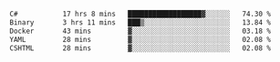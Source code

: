 <!--START_SECTION:waka-->

```txt
C#           17 hrs 8 mins   ██████████████████▓░░░░░░   74.30 %
Binary       3 hrs 11 mins   ███▒░░░░░░░░░░░░░░░░░░░░░   13.84 %
Docker       43 mins         ▓░░░░░░░░░░░░░░░░░░░░░░░░   03.18 %
YAML         28 mins         ▓░░░░░░░░░░░░░░░░░░░░░░░░   02.08 %
CSHTML       28 mins         ▓░░░░░░░░░░░░░░░░░░░░░░░░   02.08 %
```

<!--END_SECTION:waka-->

